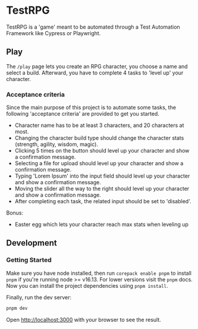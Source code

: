 # TestRPG

TestRPG is a 'game' meant to be automated through a Test Automation Framework like Cypress or Playwright.

## Play

The `/play` page lets you create an RPG character, you choose a name and select a build. Afterward, you have to complete
4 tasks to 'level up' your character.

### Acceptance criteria

Since the main purpose of this project is to automate some tasks, the following 'acceptance criteria' are provided
to get you started.

* Character name has to be at least 3 characters, and 20 characters at most.
* Changing the character build type should change the character stats (strength, agility, wisdom, magic).
* Clicking 5 times on the button should level up your character and show a confirmation message.
* Selecting a file for upload should level up your character and show a confirmation message.
* Typing 'Lorem Ipsum' into the input field should level up your character and show a confirmation message.
* Moving the slider all the way to the right should level up your character and show a confirmation message.
* After completing each task, the related input should be set to 'disabled'.

Bonus:
* Easter egg which lets your character reach max stats when leveling up

## Development

### Getting Started

Make sure you have node installed, then run `corepack enable pnpm` to install `pnpm` if you're running node >= v16.13. For lower versions visit the `pnpm` docs.
Now you can install the project dependencies using `pnpm install`.

Finally, run the dev server:
```bash
pnpm dev
```

Open [http://localhost:3000](http://localhost:3000) with your browser to see the result.
